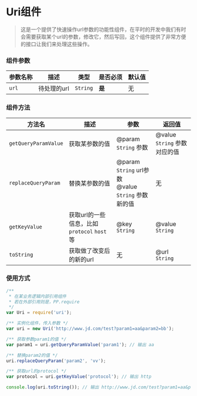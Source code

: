 # Uri组件

> 这是一个提供了快速操作url参数的功能性组件，在平时的开发中我们有时会需要获取某个url的参数，修改它，然后写回，这个组件提供了非常方便的接口让我们来处理这些操作。

### 组件参数

| 参数名称 | 描述 | 类型 | 是否必须 | 默认值 |
| -- | -- | -- | -- | -- |
| ``url`` | 待处理的url | ``String`` | **是** | 无 |

### 组件方法

| 方法名 | 描述 | 参数 | 返回值 |
| -- | -- | -- | -- |
| ``getQueryParamValue`` | 获取某参数的值 | @param ``String`` 参数 | @value ``String`` 参数对应的值 |
| ``replaceQueryParam`` | 替换某参数的值 | @param ``String`` url参数<br> @value ``String`` 参数新的值| 无 |
| ``getKeyValue`` | 获取url的一些信息，比如``protocol`` ``host``等 | @key ``String`` | @value ``String`` |
| ``toString`` | 获取做了改变后的新的url | 无 | @url ``String`` |

### 使用方式

```javascript
/** 
 * 在某业务逻辑内部引用组件
 * 若在外部引用则是，PP.require
 */
var Uri = require('uri');

/** 实例化组件，传入参数 */
var uri = new Uri('http://www.jd.com/test?param1=aa&param2=bb');

/** 获取参数param1的值 */
var param1 = uri.getQueryParamValue('param1'); // 输出 aa

/** 替换param2的值 */
uri.replaceQueryParam('param2', 'vv');

/** 获取url的protocol */
var protocol = uri.getKeyValue('protocol'); // 输出 http

console.log(uri.toString()); // 输出 http://www.jd.com/test?param1=aa&param2=vv
```